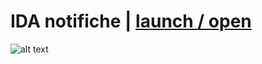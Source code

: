 # IDA notifiche | [launch / open](http://ccristiano22/ida-inclusive-digital-assistant.io/prototipi/IDAnotifiche)

![alt text](https://i.imgur.com/lSY0VRw.png)

